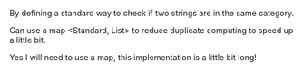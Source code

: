 
By  defining a standard way to check if two strings are in the same category. 

Can use a map <Standard, List<String>> to reduce duplicate computing to speed up a little bit.  

Yes I will need to use a map, this implementation is a little bit long!  


